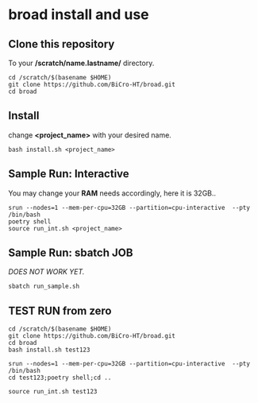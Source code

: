 # broad install and use

## Clone this repository

To your **/scratch/name.lastname/** directory.

```shell
cd /scratch/$(basename $HOME)
git clone https://github.com/BiCro-HT/broad.git
cd broad
```

## Install

change **<project_name>** with your desired name.

```shell
bash install.sh <project_name>
```

## Sample Run: Interactive

You may change your **RAM** needs accordingly, here it is 32GB..

```shell
srun --nodes=1 --mem-per-cpu=32GB --partition=cpu-interactive  --pty /bin/bash
poetry shell
source run_int.sh <project_name>
```

## Sample Run: sbatch JOB

*DOES NOT WORK YET.*

```shell
sbatch run_sample.sh
```

## TEST RUN from zero

```shell
cd /scratch/$(basename $HOME)
git clone https://github.com/BiCro-HT/broad.git
cd broad
bash install.sh test123

srun --nodes=1 --mem-per-cpu=32GB --partition=cpu-interactive  --pty /bin/bash
cd test123;poetry shell;cd ..

source run_int.sh test123
```
